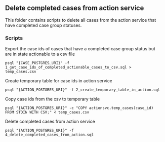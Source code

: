 ## Delete completed cases from action service
This folder contains scripts to delete all cases from the action service that have completed case group statuses.

### Scripts
Export the case ids of cases that have a completed case group status but are in state actionable to a csv file

```
psql "{CASE_POSTGRES_URI}" -f 1_get_case_ids_of_completed_actionable_cases_to_csv.sql > temp_cases.csv
```

Create temporary table for case ids in action service
```
psql "{ACTION_POSTGRES_URI}" -f 2_create_temporary_table_in_action.sql
```

Copy case ids from the csv to temporary table
```
psql "{ACTION_POSTGRES_URI}" -c "COPY actionsvc.temp_cases(case_id) FROM STDIN WITH CSV;" < temp_cases.csv
```

Delete completed cases from action service
```
psql "{ACTION_POSTGRES_URI}" -f 4_delete_completed_cases_from_action.sql
```